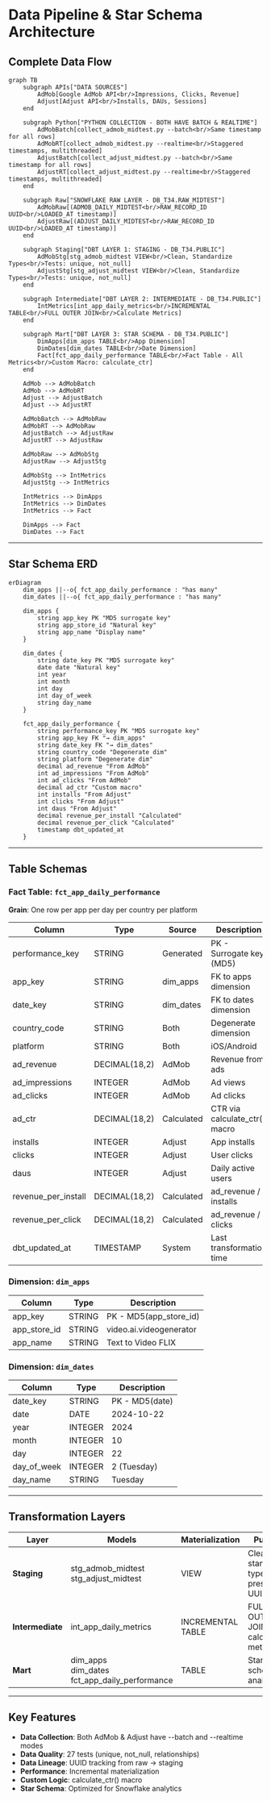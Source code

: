 # Data Pipeline & Star Schema Architecture

## Complete Data Flow

```mermaid
graph TB
    subgraph APIs["DATA SOURCES"]
        AdMob[Google AdMob API<br/>Impressions, Clicks, Revenue]
        Adjust[Adjust API<br/>Installs, DAUs, Sessions]
    end

    subgraph Python["PYTHON COLLECTION - BOTH HAVE BATCH & REALTIME"]
        AdMobBatch[collect_admob_midtest.py --batch<br/>Same timestamp for all rows]
        AdMobRT[collect_admob_midtest.py --realtime<br/>Staggered timestamps, multithreaded]
        AdjustBatch[collect_adjust_midtest.py --batch<br/>Same timestamp for all rows]
        AdjustRT[collect_adjust_midtest.py --realtime<br/>Staggered timestamps, multithreaded]
    end

    subgraph Raw["SNOWFLAKE RAW LAYER - DB_T34.RAW_MIDTEST"]
        AdMobRaw[(ADMOB_DAILY_MIDTEST<br/>RAW_RECORD_ID UUID<br/>LOADED_AT timestamp)]
        AdjustRaw[(ADJUST_DAILY_MIDTEST<br/>RAW_RECORD_ID UUID<br/>LOADED_AT timestamp)]
    end

    subgraph Staging["DBT LAYER 1: STAGING - DB_T34.PUBLIC"]
        AdMobStg[stg_admob_midtest VIEW<br/>Clean, Standardize Types<br/>Tests: unique, not_null]
        AdjustStg[stg_adjust_midtest VIEW<br/>Clean, Standardize Types<br/>Tests: unique, not_null]
    end

    subgraph Intermediate["DBT LAYER 2: INTERMEDIATE - DB_T34.PUBLIC"]
        IntMetrics[int_app_daily_metrics<br/>INCREMENTAL TABLE<br/>FULL OUTER JOIN<br/>Calculate Metrics]
    end

    subgraph Mart["DBT LAYER 3: STAR SCHEMA - DB_T34.PUBLIC"]
        DimApps[dim_apps TABLE<br/>App Dimension]
        DimDates[dim_dates TABLE<br/>Date Dimension]
        Fact[fct_app_daily_performance TABLE<br/>Fact Table - All Metrics<br/>Custom Macro: calculate_ctr]
    end

    AdMob --> AdMobBatch
    AdMob --> AdMobRT
    Adjust --> AdjustBatch
    Adjust --> AdjustRT

    AdMobBatch --> AdMobRaw
    AdMobRT --> AdMobRaw
    AdjustBatch --> AdjustRaw
    AdjustRT --> AdjustRaw

    AdMobRaw --> AdMobStg
    AdjustRaw --> AdjustStg

    AdMobStg --> IntMetrics
    AdjustStg --> IntMetrics

    IntMetrics --> DimApps
    IntMetrics --> DimDates
    IntMetrics --> Fact

    DimApps --> Fact
    DimDates --> Fact
```

---

## Star Schema ERD

```mermaid
erDiagram
    dim_apps ||--o{ fct_app_daily_performance : "has many"
    dim_dates ||--o{ fct_app_daily_performance : "has many"

    dim_apps {
        string app_key PK "MD5 surrogate key"
        string app_store_id "Natural key"
        string app_name "Display name"
    }

    dim_dates {
        string date_key PK "MD5 surrogate key"
        date date "Natural key"
        int year
        int month
        int day
        int day_of_week
        string day_name
    }

    fct_app_daily_performance {
        string performance_key PK "MD5 surrogate key"
        string app_key FK "→ dim_apps"
        string date_key FK "→ dim_dates"
        string country_code "Degenerate dim"
        string platform "Degenerate dim"
        decimal ad_revenue "From AdMob"
        int ad_impressions "From AdMob"
        int ad_clicks "From AdMob"
        decimal ad_ctr "Custom macro"
        int installs "From Adjust"
        int clicks "From Adjust"
        int daus "From Adjust"
        decimal revenue_per_install "Calculated"
        decimal revenue_per_click "Calculated"
        timestamp dbt_updated_at
    }
```

---

## Table Schemas

### Fact Table: `fct_app_daily_performance`

**Grain**: One row per app per day per country per platform

| Column | Type | Source | Description |
|--------|------|--------|-------------|
| performance_key | STRING | Generated | PK - Surrogate key (MD5) |
| app_key | STRING | dim_apps | FK to apps dimension |
| date_key | STRING | dim_dates | FK to dates dimension |
| country_code | STRING | Both | Degenerate dimension |
| platform | STRING | Both | iOS/Android |
| ad_revenue | DECIMAL(18,2) | AdMob | Revenue from ads |
| ad_impressions | INTEGER | AdMob | Ad views |
| ad_clicks | INTEGER | AdMob | Ad clicks |
| ad_ctr | DECIMAL(18,2) | Calculated | CTR via calculate_ctr() macro |
| installs | INTEGER | Adjust | App installs |
| clicks | INTEGER | Adjust | User clicks |
| daus | INTEGER | Adjust | Daily active users |
| revenue_per_install | DECIMAL(18,2) | Calculated | ad_revenue / installs |
| revenue_per_click | DECIMAL(18,2) | Calculated | ad_revenue / clicks |
| dbt_updated_at | TIMESTAMP | System | Last transformation time |

### Dimension: `dim_apps`

| Column | Type | Description |
|--------|------|-------------|
| app_key | STRING | PK - MD5(app_store_id) |
| app_store_id | STRING | video.ai.videogenerator |
| app_name | STRING | Text to Video FLIX |

### Dimension: `dim_dates`

| Column | Type | Description |
|--------|------|-------------|
| date_key | STRING | PK - MD5(date) |
| date | DATE | 2024-10-22 |
| year | INTEGER | 2024 |
| month | INTEGER | 10 |
| day | INTEGER | 22 |
| day_of_week | INTEGER | 2 (Tuesday) |
| day_name | STRING | Tuesday |

---

## Transformation Layers

| Layer | Models | Materialization | Purpose |
|-------|--------|-----------------|---------|
| **Staging** | stg_admob_midtest<br/>stg_adjust_midtest | VIEW | Clean, standardize types, preserve UUID |
| **Intermediate** | int_app_daily_metrics | INCREMENTAL TABLE | FULL OUTER JOIN, calculate metrics |
| **Mart** | dim_apps<br/>dim_dates<br/>fct_app_daily_performance | TABLE | Star schema for analytics |

---

## Key Features

- **Data Collection**: Both AdMob & Adjust have --batch and --realtime modes
- **Data Quality**: 27 tests (unique, not_null, relationships)
- **Data Lineage**: UUID tracking from raw → staging
- **Performance**: Incremental materialization
- **Custom Logic**: calculate_ctr() macro
- **Star Schema**: Optimized for Snowflake analytics
